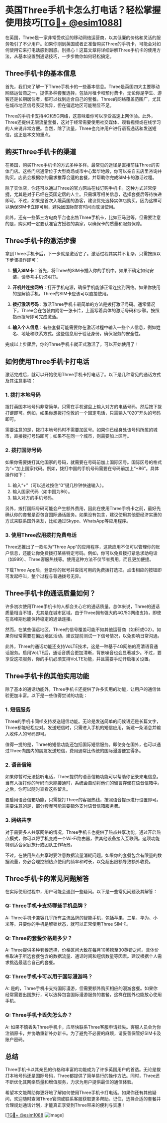 # 英国Three手机卡怎么打电话？轻松掌握使用技巧[[TG💪+ @esim1088](https://t.me/s/esim1088)]

在英国，Three是一家非常受欢迎的移动网络运营商，以其低廉的价格和灵活的服务吸引了不少用户。如果你刚到英国或者正准备购买Three的手机卡，可能会对如何使用它来打电话感到困惑。别担心！这篇文章将详细讲解Three手机卡的使用方法，从基本设置到通话技巧，一步步教你如何轻松搞定。

## Three手机卡的基本信息

首先，我们来了解一下Three手机卡的一些基本信息。Three是英国四大主要移动网络运营商之一，提供多种套餐选择，包括月租卡和预付费卡。无论你是学生、游客还是长期居住者，都可以找到适合自己的套餐。Three的网络覆盖范围广，尤其在城市地区信号表现优异，但在偏远地区可能稍显不足。

Three的手机卡支持4G和5G网络，这意味着你可以享受高速上网体验。此外，Three还提供无限流量套餐，这对于经常需要使用社交媒体、观看视频或在线学习的人来说非常方便。当然，除了流量，Three也允许用户进行语音通话和发送短信，这正是本文的重点。

## 购买Three手机卡的渠道

在英国，购买Three手机卡的方式多种多样。最常见的途径是直接前往Three的实体门店。这些门店通常位于大型商场或市中心繁华地段，你可以亲自去店里咨询并购买。店员会根据你的需求推荐合适的套餐，并帮助你完成SIM卡的激活过程。

除了实体店，你还可以通过Three的官方网站在线订购手机卡。这种方式非常便捷，尤其是对于已经在英国定居的人士。只需填写相关信息，选择套餐后等待快递即可。不过，如果是首次入境英国的游客，建议优先选择实体店购买，因为这样可以确保SIM卡立即可用，避免因国际邮寄时间而耽误使用。

此外，还有一些第三方电商平台也出售Three手机卡，比如亚马逊等。但需要注意的是，购买时一定要认准官方授权的卖家，以确保卡的质量和服务保障。

## Three手机卡的激活步骤

拿到Three手机卡后，下一步就是激活它了。激活过程其实并不复杂，只需按照以下步骤操作即可：

1. **插入SIM卡**：首先，将Three的SIM卡插入你的手机中。如果不确定如何安装，请参考手机说明书。
   
2. **开机并连接网络**：打开手机电源，确保手机能够正常连接到网络。如果你使用的是解锁手机，Three的SIM卡应该可以直接使用。

3. **拨打激活号码**：激活Three手机卡最简单的方法是拨打激活号码。通常情况下，Three会在包装内附带一张卡片，上面写着具体的激活号码和步骤。按照指示拨号即可完成激活。

4. **输入个人信息**：有些套餐可能需要你在激活过程中输入一些个人信息，例如姓名、地址和联系方式。这些信息用于验证身份，确保服务的安全性。

完成以上步骤后，你的Three手机卡就正式激活了，可以开始使用了！

## 如何使用Three手机卡打电话

激活完成后，就可以开始使用Three手机卡打电话了。以下是几种常见的通话方式及其注意事项：

### 1. 拨打本地号码

拨打英国本地号码非常简单。只需在手机键盘上输入对方的电话号码，然后按下拨打键即可。例如，如果你想拨打伦敦的一个固定电话，只需输入“020”开头的号码即可。

需要注意的是，拨打本地号码时不需要加区号。如果你已经身处该号码所属的城市，直接拨打号码即可；如果不在同一个城市，则需要加上区号。

### 2. 拨打国际号码

如果你需要拨打其他国家的号码，就需要在号码前加上国际区号。国际区号的格式为“+”加上国家代码。例如，拨打中国的手机号码需要在号码前加上“+86”。具体操作如下：

1. 输入“+”（可以通过按住“0”键几秒钟快速输入）。
2. 输入国家代码（如中国为86）。
3. 输入对方的手机号码。

另外，拨打国际号码可能会产生额外费用，因此在使用Three手机卡之前，最好先确认你的套餐是否包含国际通话服务。如果没有包含，建议使用其他更经济实惠的方式来联系国外亲友，比如通过Skype、WhatsApp等应用程序。

### 3. 使用Three应用拨打免费电话

Three还推出了一款名为“Three App”的应用程序，这款应用不仅可以管理你的账户信息，还能让你免费拨打某些特定号码。例如，你可以免费拨打紧急求助电话（如999）、Three客服热线等。使用这种方法不仅节省费用，而且更加便捷。

下载Three App后，登录你的账号并查找可用的免费拨打选项。点击相应的按钮即可发起呼叫，整个过程与普通拨号无异。

## Three手机卡的通话质量如何？

许多初次使用Three手机卡的人都会关心它的通话质量。总体来说，Three的通话质量相当不错，尤其是在城市区域。由于Three拥有强大的4G/5G网络支持，即使在高峰期也能保持稳定的通话连接。

然而，在某些偏远地区，Three的信号覆盖可能不如其他运营商（如EE或O2）。如果你经常需要在偏远地区活动，建议提前测试一下信号情况，以免影响日常沟通。

此外，Three的通话功能还支持VoLTE技术，这是一种基于4G网络的高清语音通话服务。启用VoLTE后，通话音质会更加清晰，背景噪音也会显著减少。不过，要享受这项服务，你的手机必须支持VoLTE功能，并且需要手动开启相关设置。

## Three手机卡的其他实用功能

除了基本的通话功能外，Three手机卡还提供了许多实用的功能，让用户的通信体验更加丰富。以下是一些值得尝试的功能：

### 1. 短信服务

Three的手机卡同样支持发送短信功能。无论是发送简单的问候语还是长篇文字，Three都能轻松应对。发送短信时，只需进入手机的短信应用，新建一条消息并输入收件人的号码即可。

值得一提的是，Three的短信功能还包括国际短信服务。即使身在国外，也可以通过Three向国内的朋友发送短信，费用通常比传统的国际漫游便宜得多。

### 2. 语音信箱

如果你暂时无法接听电话，Three提供的语音信箱功能可以帮助你记录来电信息。当有人拨打你的号码而未能接通时，系统会自动将他们的留言存储在语音信箱中。之后，你可以随时查看这些留言。

要启用语音信箱功能，只需拨打Three的客服热线，按照语音提示进行设置即可。需要注意的是，部分套餐可能需要额外支付语音信箱服务费。

### 3. 网络共享

对于需要多人共享网络的情况，Three手机卡也提供了热点共享功能。通过开启热点模式，你可以将手机变成一个Wi-Fi路由器，供其他设备接入互联网。这项功能特别适合家庭旅行或团队工作场景。

不过，在使用热点共享时要注意数据流量消耗问题。如果你的套餐包含有限量的数据流量，务必合理控制热点使用的频率和时长，以免超出限额导致额外收费。

## Three手机卡的常见问题解答

在实际使用过程中，用户可能会遇到一些疑问。以下是一些常见问题及其解答：

### Q: Three手机卡支持哪些手机品牌？

A: Three手机卡兼容几乎所有主流品牌的智能手机，包括苹果、三星、华为、小米等。只要你的手机是解锁状态，就可以正常使用Three SIM卡。

### Q: Three的套餐价格是多少？

A: Three提供多种套餐选择，价格区间大致在每月10英镑至30英镑之间。具体价格取决于所选套餐包含的数据流量、通话时间和短信数量等因素。建议根据个人需求挑选最适合自己的套餐。

### Q: Three手机卡可以用于国际漫游吗？

A: 是的，Three手机卡支持国际漫游，但需要额外购买相应的漫游套餐。如果你经常需要出国旅行，可以选择包含国际漫游服务的套餐，这样在国外也能放心使用手机。

### Q: Three手机卡丢失怎么办？

A: 如果不慎丢失Three手机卡，应尽快联系Three客服申请挂失。客服人员会为你注销原卡，并协助重新补办新卡。为了避免不必要的麻烦，请妥善保管好SIM卡及账户密码。

## 总结

Three手机卡以其亲民的价格和丰富的功能成为了许多英国用户的首选。无论是拨打本地号码还是国际号码，Three都提供了简单易行的操作方法。同时，Three还不断优化其网络质量和增值服务，力求为用户提供最佳的通信体验。

希望本文能帮助你更好地了解如何使用Three手机卡打电话。如果你还有其他疑问，欢迎随时查阅Three官网或联系客服获取更多帮助。记住，选择合适的套餐并合理规划通话计划，才能真正享受到Three带来的便利与实惠！

[[TG💪+ @esim1088](https://t.me/s/esim1088) ![Image](https://i.postimg.cc/4NQfJmqS/Snipaste-2025-05-13-00-14-12.png)]